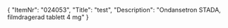 {
  "ItemNr": "024053",
  "Title": "test",
  "Description": "Ondansetron STADA, filmdragerad tablett 4 mg"
}